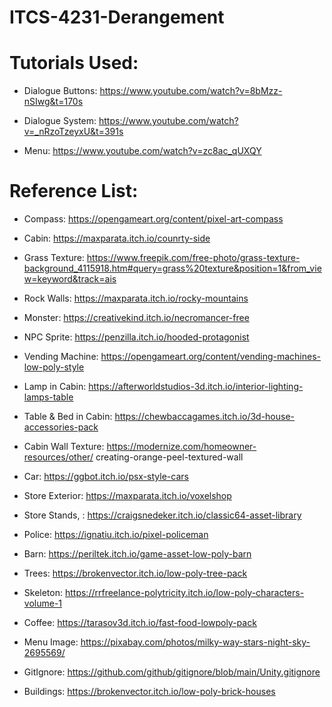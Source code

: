 # ITCS-4231-Derangement

# Tutorials Used:
- Dialogue Buttons: https://www.youtube.com/watch?v=8bMzz-nSIwg&t=170s

- Dialogue System: https://www.youtube.com/watch?v=_nRzoTzeyxU&t=391s

- Menu: https://www.youtube.com/watch?v=zc8ac_qUXQY


# Reference List:
- Compass: https://opengameart.org/content/pixel-art-compass

- Cabin: https://maxparata.itch.io/counrty-side

- Grass Texture: https://www.freepik.com/free-photo/grass-texture-background_4115918.htm#query=grass%20texture&position=1&from_view=keyword&track=ais

- Rock Walls: https://maxparata.itch.io/rocky-mountains

- Monster: https://creativekind.itch.io/necromancer-free

- NPC Sprite: https://penzilla.itch.io/hooded-protagonist

- Vending Machine: https://opengameart.org/content/vending-machines-low-poly-style

- Lamp in Cabin: https://afterworldstudios-3d.itch.io/interior-lighting-lamps-table

- Table & Bed in Cabin: https://chewbaccagames.itch.io/3d-house-accessories-pack

- Cabin Wall Texture: https://modernize.com/homeowner-resources/other/
creating-orange-peel-textured-wall

- Car: https://ggbot.itch.io/psx-style-cars

- Store Exterior: https://maxparata.itch.io/voxelshop

- Store Stands, : https://craigsnedeker.itch.io/classic64-asset-library

- Police: https://ignatiu.itch.io/pixel-policeman

- Barn: https://periltek.itch.io/game-asset-low-poly-barn

- Trees: https://brokenvector.itch.io/low-poly-tree-pack

- Skeleton: https://rrfreelance-polytricity.itch.io/low-poly-characters-volume-1

- Coffee: https://tarasov3d.itch.io/fast-food-lowpoly-pack

- Menu Image: https://pixabay.com/photos/milky-way-stars-night-sky-2695569/

- GitIgnore: https://github.com/github/gitignore/blob/main/Unity.gitignore

- Buildings: https://brokenvector.itch.io/low-poly-brick-houses

